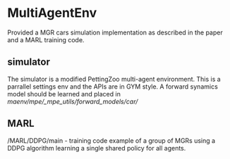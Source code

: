 # MultiAgentEnv
Provided a MGR cars simulation implementation as described in the paper and a MARL training code. 
## simulator
The simulator is a modified PettingZoo multi-agent environment.
This is a parrallel settings env and the APIs are in GYM style.
A forward synamics model should be learned and placed in *maenv/mpe/_mpe_utils/forward_models/car/*
## MARL
/MARL/DDPG/main - training code example of a group of MGRs using a DDPG algorithm learning a single shared policy for all agents. 

